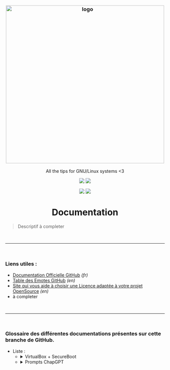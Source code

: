 <h3 align="center"><img src="https://repository-images.githubusercontent.com/627393902/77e677a8-ccf6-4b29-be32-c531558b8a9f" alt="logo" height="500px"></h3>
<p align="center">All the tips for GNU/Linux systems &lt;3</p>

<p align="center">
<a href="./LICENSE.md"><img src="https://img.shields.io/badge/License-CC--BY--4.0-informational.svg"></a>
<a href="./README.md"><img src="https://img.shields.io/badge/Documentation-GNU%2FLinux-informational.svg"></a>
</p>

<p align="center">
<a href="./LICENSE.md"><img src="https://img.shields.io/badge/License-CC--BY--4.0-informational.svg"></a>
<a href="./README.md"><img src="https://img.shields.io/badge/Documentation-GNU%2FLinux-informational.svg"></a>
</p>


# <h1 align="center">Documentation</h1>
<blockquote>Descriptif à completer
</blockquote>

<br>

---

<br>

### Liens utiles :
  - [Documentation Officielle GitHub](https://docs.github.com/fr/get-started)  _(fr)_
  - [Table des Emotes GitHub](https://github.com/ikatyang/emoji-cheat-sheet/blob/master/README.md) _(en)_
  - [Site qui vous aide à choisir une Licence adaptée à votre projet OpenSource](https://choosealicense.com/) _(en)_
  - à completer

<br>

---

<br>

### Glossaire des différentes documentations présentes sur cette branche de GitHub.

- Liste :  
  - <details>
    <summary>VirtualBox + SecureBoot</summary>
    <blockquote> Tutorial decrivant comment installer VirtualBox avec le SecureBoot activé.
    </blockquote>
  
    [Lien](https://github.com/Data-Spirit/Tutorials-and-Tips/blob/main/VirtualBox%2BSecureBoot/README.md)
    </details>

  - <details>
    <summary>Prompts ChapGPT</summary>
    <blockquote> A completer
    </blockquote>
  
    [Lien](a completer)
    </details>

